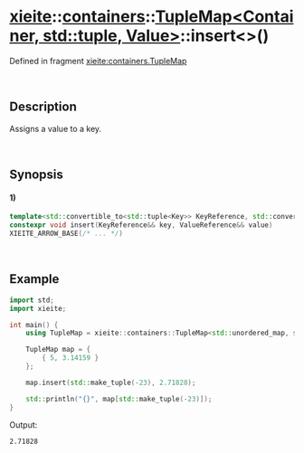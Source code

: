 # [xieite](../../../../../xieite.md)\:\:[containers](../../../../../containers.md)\:\:[TupleMap<Container, std::tuple<Key>, Value>](../../../tuple_map.md)\:\:insert\<\>\(\)
Defined in fragment [xieite:containers.TupleMap](../../../../../../src/containers/tuple_map.cpp)

&nbsp;

## Description
Assigns a value to a key.

&nbsp;

## Synopsis
#### 1)
```cpp
template<std::convertible_to<std::tuple<Key>> KeyReference, std::convertible_to<Value> ValueReference>
constexpr void insert(KeyReference&& key, ValueReference&& value)
XIEITE_ARROW_BASE(/* ... */)
```

&nbsp;

## Example
```cpp
import std;
import xieite;

int main() {
    using TupleMap = xieite::containers::TupleMap<std::unordered_map, std::tuple<int>, double>;

    TupleMap map = {
        { 5, 3.14159 }
    };

    map.insert(std::make_tuple(-23), 2.71828);

    std::println("{}", map[std::make_tuple(-23)]);
}
```
Output:
```
2.71828
```
